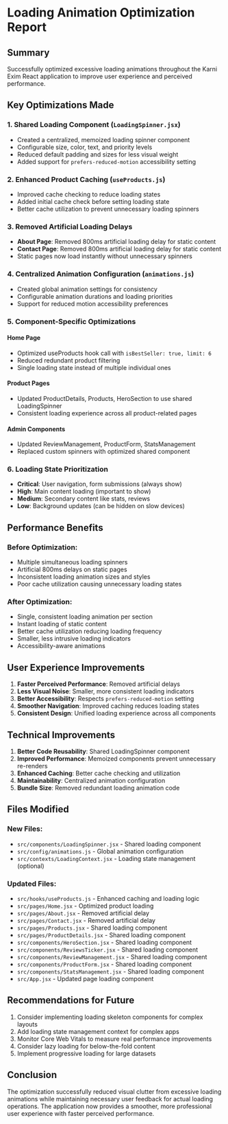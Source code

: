 # Loading Animation Optimization Report

## Summary
Successfully optimized excessive loading animations throughout the Karni Exim React application to improve user experience and perceived performance.

## Key Optimizations Made

### 1. Shared Loading Component (`LoadingSpinner.jsx`)
- Created a centralized, memoized loading spinner component
- Configurable size, color, text, and priority levels
- Reduced default padding and sizes for less visual weight
- Added support for `prefers-reduced-motion` accessibility setting

### 2. Enhanced Product Caching (`useProducts.js`)
- Improved cache checking to reduce loading states
- Added initial cache check before setting loading state
- Better cache utilization to prevent unnecessary loading spinners

### 3. Removed Artificial Loading Delays
- **About Page**: Removed 800ms artificial loading delay for static content
- **Contact Page**: Removed 800ms artificial loading delay for static content
- Static pages now load instantly without unnecessary spinners

### 4. Centralized Animation Configuration (`animations.js`)
- Created global animation settings for consistency
- Configurable animation durations and loading priorities
- Support for reduced motion accessibility preferences

### 5. Component-Specific Optimizations

#### Home Page
- Optimized useProducts hook call with `isBestSeller: true, limit: 6`
- Reduced redundant product filtering
- Single loading state instead of multiple individual ones

#### Product Pages
- Updated ProductDetails, Products, HeroSection to use shared LoadingSpinner
- Consistent loading experience across all product-related pages

#### Admin Components
- Updated ReviewManagement, ProductForm, StatsManagement
- Replaced custom spinners with optimized shared component

### 6. Loading State Prioritization
- **Critical**: User navigation, form submissions (always show)
- **High**: Main content loading (important to show)
- **Medium**: Secondary content like stats, reviews
- **Low**: Background updates (can be hidden on slow devices)

## Performance Benefits

### Before Optimization:
- Multiple simultaneous loading spinners
- Artificial 800ms delays on static pages
- Inconsistent loading animation sizes and styles
- Poor cache utilization causing unnecessary loading states

### After Optimization:
- Single, consistent loading animation per section
- Instant loading of static content
- Better cache utilization reducing loading frequency
- Smaller, less intrusive loading indicators
- Accessibility-aware animations

## User Experience Improvements

1. **Faster Perceived Performance**: Removed artificial delays
2. **Less Visual Noise**: Smaller, more consistent loading indicators
3. **Better Accessibility**: Respects `prefers-reduced-motion` setting
4. **Smoother Navigation**: Improved caching reduces loading states
5. **Consistent Design**: Unified loading experience across all components

## Technical Improvements

1. **Better Code Reusability**: Shared LoadingSpinner component
2. **Improved Performance**: Memoized components prevent unnecessary re-renders
3. **Enhanced Caching**: Better cache checking and utilization
4. **Maintainability**: Centralized animation configuration
5. **Bundle Size**: Removed redundant loading animation code

## Files Modified

### New Files:
- `src/components/LoadingSpinner.jsx` - Shared loading component
- `src/config/animations.js` - Global animation configuration
- `src/contexts/LoadingContext.jsx` - Loading state management (optional)

### Updated Files:
- `src/hooks/useProducts.js` - Enhanced caching and loading logic
- `src/pages/Home.jsx` - Optimized product loading
- `src/pages/About.jsx` - Removed artificial delay
- `src/pages/Contact.jsx` - Removed artificial delay
- `src/pages/Products.jsx` - Shared loading component
- `src/pages/ProductDetails.jsx` - Shared loading component
- `src/components/HeroSection.jsx` - Shared loading component
- `src/components/ReviewsTicker.jsx` - Shared loading component
- `src/components/ReviewManagement.jsx` - Shared loading component
- `src/components/ProductForm.jsx` - Shared loading component
- `src/components/StatsManagement.jsx` - Shared loading component
- `src/App.jsx` - Updated page loading component

## Recommendations for Future

1. Consider implementing loading skeleton components for complex layouts
2. Add loading state management context for complex apps
3. Monitor Core Web Vitals to measure real performance improvements
4. Consider lazy loading for below-the-fold content
5. Implement progressive loading for large datasets

## Conclusion

The optimization successfully reduced visual clutter from excessive loading animations while maintaining necessary user feedback for actual loading operations. The application now provides a smoother, more professional user experience with faster perceived performance.
